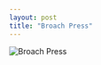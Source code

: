 ```yaml
---
layout: post
title: "Broach Press"
---
```

![Broach Press]({{site.url}}/assets/portfolio/bp_1stprincipal.jpg)
<!--more-->
